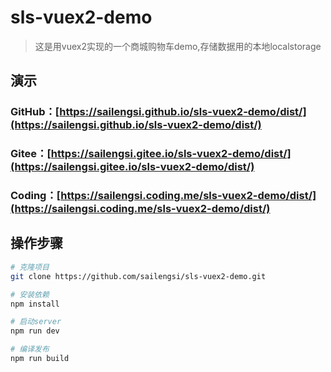 # sls-vuex2-demo

> 这是用vuex2实现的一个商城购物车demo,存储数据用的本地localstorage

## 演示

### GitHub：[https://sailengsi.github.io/sls-vuex2-demo/dist/](https://sailengsi.github.io/sls-vuex2-demo/dist/)
### Gitee：[https://sailengsi.gitee.io/sls-vuex2-demo/dist/](https://sailengsi.gitee.io/sls-vuex2-demo/dist/)
### Coding：[https://sailengsi.coding.me/sls-vuex2-demo/dist/](https://sailengsi.coding.me/sls-vuex2-demo/dist/)

## 操作步骤

``` bash
# 克隆项目
git clone https://github.com/sailengsi/sls-vuex2-demo.git

# 安装依赖
npm install

# 启动server
npm run dev

# 编译发布
npm run build
```

